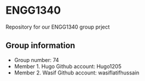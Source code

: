 # ENGG1340
Repository for our ENGG1340 group prject
## Group information
- Group number: 74
- Member 1. Hugo Github account: Hugo1205
- Member 2. Wasif Github account: wasiflatifhussain

